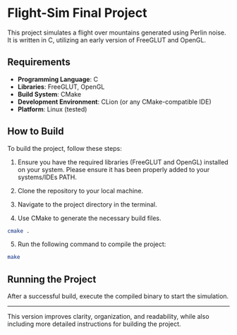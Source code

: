 # Flight-Sim Final Project

This project simulates a flight over mountains generated using Perlin noise. It is written in C, utilizing an early version of FreeGLUT and OpenGL.

## Requirements

- **Programming Language**: C
- **Libraries**: FreeGLUT, OpenGL
- **Build System**: CMake
- **Development Environment**: CLion (or any CMake-compatible IDE)
- **Platform**: Linux (tested)

## How to Build

To build the project, follow these steps:

1. Ensure you have the required libraries (FreeGLUT and OpenGL) installed on your system. Please ensure it has been properly added to your systems/IDEs PATH.
   
2. Clone the repository to your local machine.

3. Navigate to the project directory in the terminal.

4. Use CMake to generate the necessary build files.

```bash
cmake .
```

5. Run the following command to compile the project:

```bash
make
```

## Running the Project

After a successful build, execute the compiled binary to start the simulation.

---

This version improves clarity, organization, and readability, while also including more detailed instructions for building the project.
